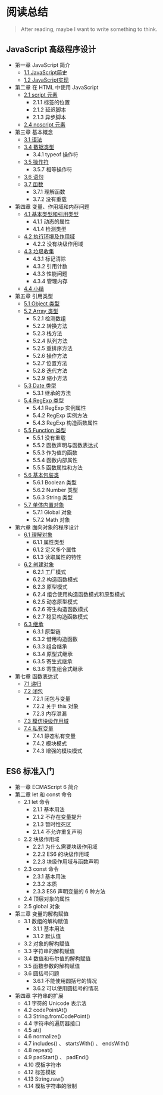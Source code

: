 # 阅读总结
> After reading, maybe I want to write something to think.

## JavaScript 高级程序设计

- 第一章 JavaScript 简介
    - [1.1 JavaScript简史](https://github.com/514723273/After-Reading/blob/master/JavaScript%E9%AB%98%E7%BA%A7%E7%A8%8B%E5%BA%8F%E8%AE%BE%E8%AE%A1/Content.md#11-javascript%E7%AE%80%E5%8F%B2)
    - [1.2 JavaScript实现](https://github.com/514723273/After-Reading/blob/master/JavaScript%E9%AB%98%E7%BA%A7%E7%A8%8B%E5%BA%8F%E8%AE%BE%E8%AE%A1/Content.md#12-javascript%E5%AE%9E%E7%8E%B0)
- 第二章 在 HTML 中使用 JavaScript
    - [2.1 script 元素](https://github.com/514723273/After-Reading/blob/master/JavaScript%E9%AB%98%E7%BA%A7%E7%A8%8B%E5%BA%8F%E8%AE%BE%E8%AE%A1/Content.md#21-script-%E5%85%83%E7%B4%A0)
        - 2.1.1 标签的位置
        - 2.1.2 延迟脚本
        - 2.1.3 异步脚本
    - [2.4 noscript 元素](https://github.com/514723273/After-Reading/blob/master/JavaScript%E9%AB%98%E7%BA%A7%E7%A8%8B%E5%BA%8F%E8%AE%BE%E8%AE%A1/Content.md#24-noscript-%E5%85%83%E7%B4%A0)
- 第三章 基本概念
    - [3.1 语法](https://github.com/514723273/After-Reading/blob/master/JavaScript%E9%AB%98%E7%BA%A7%E7%A8%8B%E5%BA%8F%E8%AE%BE%E8%AE%A1/Content.md#31-%E8%AF%AD%E6%B3%95)
    - [3.4 数据类型](https://github.com/514723273/After-Reading/blob/master/JavaScript%E9%AB%98%E7%BA%A7%E7%A8%8B%E5%BA%8F%E8%AE%BE%E8%AE%A1/Content.md#34-%E6%95%B0%E6%8D%AE%E7%B1%BB%E5%9E%8B)
        - 3.4.1 typeof 操作符
    - [3.5 操作符](https://github.com/514723273/After-Reading/blob/master/JavaScript%E9%AB%98%E7%BA%A7%E7%A8%8B%E5%BA%8F%E8%AE%BE%E8%AE%A1/Content.md#35-%E6%93%8D%E4%BD%9C%E7%AC%A6)
        - 3.5.7 相等操作符
    - [3.6 语句](https://github.com/514723273/After-Reading/blob/master/JavaScript%E9%AB%98%E7%BA%A7%E7%A8%8B%E5%BA%8F%E8%AE%BE%E8%AE%A1/Content.md#36-%E8%AF%AD%E5%8F%A5)
    - [3.7 函数](https://github.com/514723273/After-Reading/blob/master/JavaScript%E9%AB%98%E7%BA%A7%E7%A8%8B%E5%BA%8F%E8%AE%BE%E8%AE%A1/Content.md#37-%E5%87%BD%E6%95%B0)
        - 3.7.1 理解函数
        - 3.7.2 没有重载
- 第四章 变量、作用域和内存问题
    - [4.1 基本类型和引用类型](https://github.com/514723273/After-Reading/blob/master/JavaScript%E9%AB%98%E7%BA%A7%E7%A8%8B%E5%BA%8F%E8%AE%BE%E8%AE%A1/Content.md#41-%E5%9F%BA%E6%9C%AC%E7%B1%BB%E5%9E%8B%E5%92%8C%E5%BC%95%E7%94%A8%E7%B1%BB%E5%9E%8B)
        - 4.1.1 动态的属性
        - 4.1.4 检测类型
    - [4.2 执行环境及作用域](https://github.com/514723273/After-Reading/blob/master/JavaScript%E9%AB%98%E7%BA%A7%E7%A8%8B%E5%BA%8F%E8%AE%BE%E8%AE%A1/Content.md#42-%E6%89%A7%E8%A1%8C%E7%8E%AF%E5%A2%83%E5%8F%8A%E4%BD%9C%E7%94%A8%E5%9F%9F)
        - 4.2.2 没有块级作用域
    - [4.3 垃圾收集](https://github.com/514723273/After-Reading/blob/master/JavaScript%E9%AB%98%E7%BA%A7%E7%A8%8B%E5%BA%8F%E8%AE%BE%E8%AE%A1/Content.md#43-%E5%9E%83%E5%9C%BE%E6%94%B6%E9%9B%86)
        - 4.3.1 标记清除
        - 4.3.2 引用计数
        - 4.3.3 性能问题
        - 4.3.4 管理内存
    - [4.4 小结](https://github.com/514723273/After-Reading/blob/master/JavaScript%E9%AB%98%E7%BA%A7%E7%A8%8B%E5%BA%8F%E8%AE%BE%E8%AE%A1/Content.md#44-%E5%B0%8F%E7%BB%93)
- 第五章 引用类型
    - [5.1 Object 类型](https://github.com/514723273/After-Reading/blob/master/JavaScript%E9%AB%98%E7%BA%A7%E7%A8%8B%E5%BA%8F%E8%AE%BE%E8%AE%A1/Content.md#51-object-%E7%B1%BB%E5%9E%8B)
    - [5.2 Array 类型](https://github.com/514723273/After-Reading/blob/master/JavaScript%E9%AB%98%E7%BA%A7%E7%A8%8B%E5%BA%8F%E8%AE%BE%E8%AE%A1/Content.md#52-array-%E7%B1%BB%E5%9E%8B)
        - 5.2.1 检测数组
        - 5.2.2 转换方法
        - 5.2.3 栈方法
        - 5.2.4 队列方法
        - 5.2.5 重排序方法
        - 5.2.6 操作方法
        - 5.2.7 位置方法
        - 5.2.8 迭代方法
        - 5.2.9 缩小方法
    - [5.3 Date 类型](https://github.com/514723273/After-Reading/blob/master/JavaScript%E9%AB%98%E7%BA%A7%E7%A8%8B%E5%BA%8F%E8%AE%BE%E8%AE%A1/Content.md#53-date-%E7%B1%BB%E5%9E%8B)
        - 5.3.1 继承的方法
    - [5.4 RegExp 类型](https://github.com/514723273/After-Reading/blob/master/JavaScript%E9%AB%98%E7%BA%A7%E7%A8%8B%E5%BA%8F%E8%AE%BE%E8%AE%A1/Content.md#54-regexp-%E7%B1%BB%E5%9E%8B)
        - 5.4.1 RegExp 实例属性
        - 5.4.2 RegExp 实例方法
        - 5.4.3 RegExp 构造函数属性
    - [5.5 Function 类型](https://github.com/514723273/After-Reading/blob/master/JavaScript%E9%AB%98%E7%BA%A7%E7%A8%8B%E5%BA%8F%E8%AE%BE%E8%AE%A1/Content.md#55-function-%E7%B1%BB%E5%9E%8B)
        - 5.5.1 没有重载
        - 5.5.2 函数声明与函数表达式
        - 5.5.3 作为值的函数
        - 5.5.4 函数内部属性
        - 5.5.5 函数属性和方法
    - [5.6 基本包装类](https://github.com/514723273/After-Reading/blob/master/JavaScript%E9%AB%98%E7%BA%A7%E7%A8%8B%E5%BA%8F%E8%AE%BE%E8%AE%A1/Content.md#56-%E5%9F%BA%E6%9C%AC%E5%8C%85%E8%A3%85%E7%B1%BB)
        - 5.6.1 Boolean 类型
        - 5.6.2 Number 类型
        - 5.6.3 String 类型
    - [5.7 单体内置对象](https://github.com/514723273/After-Reading/blob/master/JavaScript%E9%AB%98%E7%BA%A7%E7%A8%8B%E5%BA%8F%E8%AE%BE%E8%AE%A1/Content.md#57-%E5%8D%95%E4%BD%93%E5%86%85%E7%BD%AE%E5%AF%B9%E8%B1%A1)
        - 5.7.1 Global 对象
        - 5.7.2 Math 对象
- 第六章 面向对象的程序设计
    - [6.1 理解对象](https://github.com/514723273/After-Reading/blob/master/JavaScript%E9%AB%98%E7%BA%A7%E7%A8%8B%E5%BA%8F%E8%AE%BE%E8%AE%A1/Content.md#61-%E7%90%86%E8%A7%A3%E5%AF%B9%E8%B1%A1)
        - 6.1.1 属性类型
        - 6.1.2 定义多个属性
        - 6.1.3 读取属性的特性
    - [6.2 创建对象](https://github.com/514723273/After-Reading/blob/master/JavaScript%E9%AB%98%E7%BA%A7%E7%A8%8B%E5%BA%8F%E8%AE%BE%E8%AE%A1/Content.md#62-%E5%88%9B%E5%BB%BA%E5%AF%B9%E8%B1%A1)
        - 6.2.1 工厂模式
        - 6.2.2 构造函数模式
        - 6.2.3 原型模式
        - 6.2.4 组合使用构造函数模式和原型模式
        - 6.2.5 动态原型模式
        - 6.2.6 寄生构造函数模式
        - 6.2.7 稳妥构造函数模式
    - [6.3 继承](https://github.com/514723273/After-Reading/blob/master/JavaScript%E9%AB%98%E7%BA%A7%E7%A8%8B%E5%BA%8F%E8%AE%BE%E8%AE%A1/Content.md#63-%E7%BB%A7%E6%89%BF)
        - 6.3.1 原型链
        - 6.3.2 借用构造函数
        - 6.3.3 组合继承
        - 6.3.4 原型式继承
        - 6.3.5 寄生式继承
        - 6.3.6 寄生组合式继承
- 第七章 函数表达式
    - [7.1 递归](https://github.com/514723273/After-Reading/blob/master/JavaScript%E9%AB%98%E7%BA%A7%E7%A8%8B%E5%BA%8F%E8%AE%BE%E8%AE%A1/Content.md#71-%E9%80%92%E5%BD%92)
    - [7.2 闭包](https://github.com/514723273/After-Reading/blob/master/JavaScript%E9%AB%98%E7%BA%A7%E7%A8%8B%E5%BA%8F%E8%AE%BE%E8%AE%A1/Content.md#72-%E9%97%AD%E5%8C%85)
         - 7.2.1 闭包与变量
         - 7.2.2 关于 this 对象
         - 7.2.3 内存泄漏
    - [7.3 模仿块级作用域](https://github.com/514723273/After-Reading/blob/master/JavaScript%E9%AB%98%E7%BA%A7%E7%A8%8B%E5%BA%8F%E8%AE%BE%E8%AE%A1/Content.md#73-%E6%A8%A1%E4%BB%BF%E5%9D%97%E7%BA%A7%E4%BD%9C%E7%94%A8%E5%9F%9F)
    - [7.4 私有变量](https://github.com/514723273/After-Reading/blob/master/JavaScript%E9%AB%98%E7%BA%A7%E7%A8%8B%E5%BA%8F%E8%AE%BE%E8%AE%A1/Content.md#74-%E7%A7%81%E6%9C%89%E5%8F%98%E9%87%8F)
        - 7.4.1 静态私有变量
        - 7.4.2 模块模式
        - 7.4.3 增强的模块模式

## ES6 标准入门

- 第一章 ECMAScript 6 简介
- 第二章 let 和 const 命令
    - 2.1 let 命令
        - 2.1.1 基本用法
        - 2.1.2 不存在变量提升
        - 2.1.3 暂时性死区
        - 2.1.4 不允许重复声明
    - 2.2 块级作用域
        - 2.2.1 为什么需要块级作用域
        - 2.2.2 ES6 的块级作用域
        - 2.2.3 块级作用域与函数声明
    - 2.3 const 命令
        - 2.3.1 基本用法
        - 2.3.2 本质
        - 2.3.3 ES6 声明变量的 6 种方法
    - 2.4 顶层对象的属性
    - 2.5 global 对象
- 第三章 变量的解构赋值
    - 3.1 数组的解构赋值
        - 3.1.1 基本用法
        - 3.1.2 默认值
    - 3.2 对象的解构赋值
    - 3.3 字符串的解构赋值
    - 3.4 数值和布尔值的解构赋值
    - 3.5 函数参数的解构赋值
    - 3.6 圆括号问题
        - 3.6.1 不能使用圆括号的情况
        - 3.6.2 可以使用圆括号的情况
- 第四章 字符串的扩展
    - 4.1 字符的 Unicode 表示法
    - 4.2 codePointAt()
    - 4.3 String.fromCodePoint()
    - 4.4 字符串的遍历器接口
    - 4.5 at()
    - 4.6 normalize()
    - 4.7 includes() 、 startsWith() 、 endsWith()
    - 4.8 repeat()
    - 4.9 padStart() 、 padEnd()
    - 4.10 模板字符串
    - 4.12 标签模板
    - 4.13 String.raw()
    - 4.14 模板字符串的限制